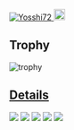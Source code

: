 <p align="left">
  <a href="https://github.com/Yosshi72/">
    <img src="https://komarev.com/ghpvc/?username=Yosshi72" alt="Yosshi72" />
  </a>
  <a href="https://github.com/Yosshi72/">
    <img height="20" src="https://img.shields.io/github/followers/Yosshi72?label=follow&logo=github&style=flat" />
  </a>
</p>

## Trophy
![trophy](https://github-profile-trophy.vercel.app/?username=Yosshi72&theme=discord&rank=-C,-B)

## [Details](./apprentice/README.md)
[![](https://raw.githubusercontent.com/Yosshi72/yoshihiko/main/profile-summary-card-output/apprentice/0-profile-details.svg)](https://github.com/vn7n24fzkq/github-profile-summary-cards)
[![](https://raw.githubusercontent.com/Yosshi72/yoshihiko/main/profile-summary-card-output/apprentice/1-repos-per-language.svg)](https://github.com/vn7n24fzkq/github-profile-summary-cards) [![](https://raw.githubusercontent.com/Yosshi72/yoshihiko/main/profile-summary-card-output/apprentice/2-most-commit-language.svg)](https://github.com/vn7n24fzkq/github-profile-summary-cards)
[![](https://raw.githubusercontent.com/Yosshi72/yoshihiko/main/profile-summary-card-output/apprentice/3-stats.svg)](https://github.com/vn7n24fzkq/github-profile-summary-cards) [![](https://raw.githubusercontent.com/Yosshi72/yoshihiko/main/profile-summary-card-output/apprentice/4-productive-time.svg)](https://github.com/vn7n24fzkq/github-profile-summary-cards)

